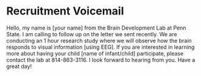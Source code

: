 # Recruitment Voicemail

Hello, my name is [your name] from the Brain Development Lab at Penn State. I am calling to follow up on the letter we sent recently. We are conducting an 1 hour research study where we will observe how the brain responds to visual information [using EEG]. If you are interested in learning more about having your child [name of infant/child] participate, please contact the lab at 814-863-3116. I look forward to hearing from you. Have a great day!
